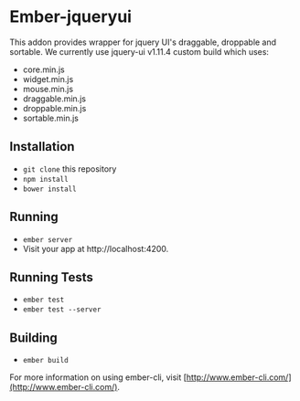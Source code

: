 # Ember-jqueryui

This addon provides wrapper for jquery UI's draggable, droppable and sortable.
We currently use jquery-ui v1.11.4 custom build which uses:
   * core.min.js
   * widget.min.js
   * mouse.min.js
   * draggable.min.js
   * droppable.min.js
   * sortable.min.js

## Installation

* `git clone` this repository
* `npm install`
* `bower install`

## Running

* `ember server`
* Visit your app at http://localhost:4200.

## Running Tests

* `ember test`
* `ember test --server`

## Building

* `ember build`

For more information on using ember-cli, visit [http://www.ember-cli.com/](http://www.ember-cli.com/).

